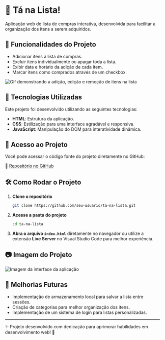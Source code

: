 # 🛒 Tá na Lista!

Aplicação web de lista de compras interativa, desenvolvida para facilitar a organização dos itens a serem adquiridos.

## 🔨 Funcionalidades do Projeto

- Adicionar itens à lista de compras.
- Excluir itens individualmente ou apagar toda a lista.
- Exibir data e horário da adição de cada item.
- Marcar itens como comprados através de um checkbox.

![Gif demonstrando a adição, edição e remoção de itens na lista](https://imgur.com/isPj7Xf.gif)

## 🚀 Tecnologias Utilizadas

Este projeto foi desenvolvido utilizando as seguintes tecnologias:

- **HTML**: Estrutura da aplicação.
- **CSS**: Estilização para uma interface agradável e responsiva.
- **JavaScript**: Manipulação do DOM para interatividade dinâmica.

## 📁 Acesso ao Projeto

Você pode acessar o código fonte do projeto diretamente no GitHub:

🔗 [Repositório no GitHub](https://github.com/seu-usuario/ta-na-lista)

## 🛠️ Como Rodar o Projeto

1. **Clone o repositório**
   ```bash
   git clone https://github.com/seu-usuario/ta-na-lista.git
   ```
2. **Acesse a pasta do projeto**
   ```bash
   cd ta-na-lista
   ```
3. **Abra o arquivo `index.html`** diretamente no navegador ou utilize a extensão **Live Server** no Visual Studio Code para melhor experiência.

## 📷 Imagem do Projeto

![Imagem da interface da aplicação](https://imgur.com/C8TfWXc.png)

## 📌 Melhorias Futuras

- Implementação de armazenamento local para salvar a lista entre sessões.
- Criação de categorias para melhor organização dos itens.
- Implementação de um sistema de login para listas personalizadas.

---

✨ Projeto desenvolvido com dedicação para aprimorar habilidades em desenvolvimento web! 🚀

